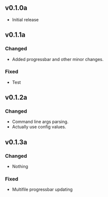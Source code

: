 ## v0.1.0a
  - Initial release
## v0.1.1a
### Changed
  - Added progressbar and other minor changes.
### Fixed
  - Test
## v0.1.2a
### Changed
  - Command line args parsing.
  - Actually use config values.
## v0.1.3a
### Changed
  - Nothing
### Fixed
  - Multifile progressbar updating
